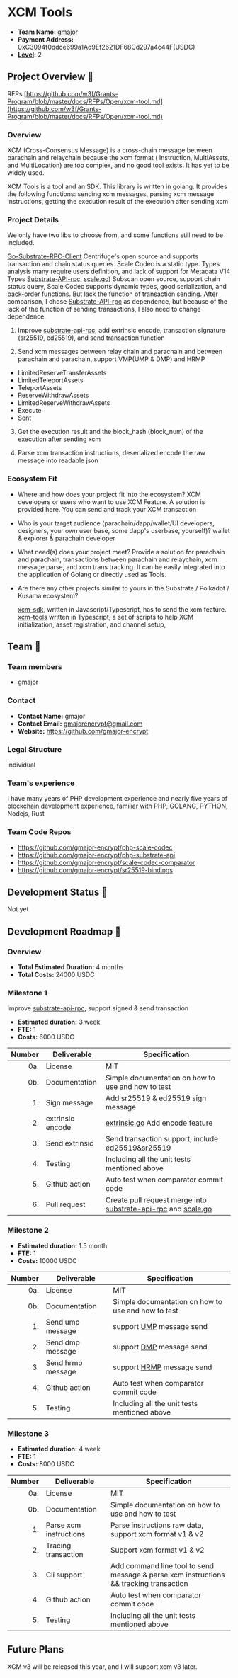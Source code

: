 # XCM Tools

* **Team Name:** [gmajor](https://github.com/gmajor-encrypt)
* **Payment Address:** 0xC3094f0ddce699a1Ad9Ef2621DF68Cd297a4c44F(USDC)
* **[Level](https://github.com/w3f/Grants-Program/tree/master#level_slider-levels):** 2

## Project Overview :page_facing_up:

RFPs [https://github.com/w3f/Grants-Program/blob/master/docs/RFPs/Open/xcm-tool.md](https://github.com/w3f/Grants-Program/blob/master/docs/RFPs/Open/xcm-tool.md)

### Overview

XCM (Cross-Consensus Message) is a cross-chain message between parachain and relaychain because the xcm format (
Instruction, MultiAssets, and MultiLocation) are too complex, and no good tool exists. It has yet to be widely used.

XCM Tools is a tool and an SDK. This library is written in golang. It provides the following functions: sending xcm
messages, parsing xcm message instructions, getting the execution result of the execution after sending xcm

### Project Details

We only have two libs to choose from, and some functions still need to be included.

[Go-Substrate-RPC-Client](https://github.com/centrifuge/go-substrate-rpc-rient)
Centrifuge's open source and supports transaction and chain status queries. Scale Codec is a static type. Types analysis
many
require users definition, and lack of support for Metadata V14 Types
[Substrate-API-rpc](https://github.com/itering/substrate-api-rpc), [scale.go](https://github.com/scale.go))
Subscan open source, support chain status query, Scale Codec supports dynamic types, good serialization, and back-order
functions. But lack the function of transaction sending.
After comparison, I chose [Substrate-API-rpc](https://github.com/tering/substrate-api-RPC) as dependence, but because of
the lack of the function of sending transactions, I also need to change dependence.

1. Improve [substrate-api-rpc](https://github.com/itering/substrate-api-rpc), add extrinsic encode, transaction
   signature (sr25519, ed25519), and send transaction function

2. Send xcm messages between relay chain and parachain and between parachain and parachain, support VMP(UMP & DMP) and
   HRMP

* LimitedReserveTransferAssets
* LimitedTeleportAssets
* TeleportAssets
* ReserveWithdrawAssets
* LimitedReserveWithdrawAssets
* Execute
* Sent

3. Get the execution result and the block_hash (block_num) of the execution after sending xcm

4. Parse xcm transaction instructions, deserialized encode the raw message into readable json

### Ecosystem Fit

- Where and how does your project fit into the ecosystem?
  XCM developers or users who want to use XCM Feature. A solution is provided here. You can send and track your XCM transaction

- Who is your target audience (parachain/dapp/wallet/UI developers, designers, your own user base, some dapp's userbase,
  yourself)?
  wallet & explorer & parachain developer

- What need(s) does your project meet?
  Provide a solution for parachain and parachain, transactions between parachain and relaychain, xcm message parse, and
  xcm trans tracking. It can be easily integrated into the application of Golang or directly used as Tools.

- Are there any other projects similar to yours in the Substrate / Polkadot / Kusama ecosystem?

  [xcm-sdk](https://github.com/blockcoders/xcm-sdk), written in Javascript/Typescript, has to send the xcm feature.
  [xcm-tools](https://github.com/PureStake/xcm-tools) written in Typescript, a set of scripts to help XCM
  initialization, asset registration, and channel setup,

## Team :busts_in_silhouette:

### Team members

* gmajor

### Contact

* **Contact Name:** gmajor
* **Contact Email:** gmajorencrypt@gmail.com
* **Website:** <https://github.com/gmajor-encrypt>

### Legal Structure

individual

### Team's experience

I have many years of PHP development experience and nearly five years of blockchain development experience, familiar
with PHP, GOLANG, PYTHON, Nodejs, Rust

### Team Code Repos

- https://github.com/gmajor-encrypt/php-scale-codec
- https://github.com/gmajor-encrypt/php-substrate-api
- https://github.com/gmajor-encrypt/scale-codec-comparator
- https://github.com/gmajor-encrypt/sr25519-bindings

## Development Status :open_book:

Not yet

## Development Roadmap :nut_and_bolt:

### Overview

* **Total Estimated Duration:** 4 months
* **Total Costs:** 24000 USDC

### Milestone 1

Improve [substrate-api-rpc](https://github.com/itering/substrate-api-rpc), support signed & send transaction

* **Estimated duration:** 3 week
* **FTE:**  1
* **Costs:** 6000 USDC

| Number | Deliverable      | Specification                                                                                                                                        |
|-------:|------------------|------------------------------------------------------------------------------------------------------------------------------------------------------|
|    0a. | License          | MIT                                                                                                                                                  |
|    0b. | Documentation    | Simple documentation on how to use and how to test                                                                                                   |
|     1. | Sign message     | Add sr25519 & ed25519 sign message                                                                                                                   |  
|     2. | extrinsic encode | [extrinsic.go](https://github.com/itering/scale.go/blob/master/extrinsic.go#L19) Add encode feature                                                  |  
|     3. | Send extrinsic   | Send transaction support, include ed25519&sr25519                                                                                                    |  
|     4. | Testing          | Including all the unit tests mentioned above                                                                                                         |
|     5. | Github action    | Auto test when comparator commit code                                                                                                                |  
|     6. | Pull request     | Create pull request merge into [substrate-api-rpc](https://github.com/itering/substrate-api-rpc) and [scale.go](https://github.com/itering/scale.go) |  

### Milestone 2

* **Estimated duration:** 1.5 month
* **FTE:**  1
* **Costs:** 10000 USDC

| Number | Deliverable       | Specification                                                                                         |
|-------:|-------------------|-------------------------------------------------------------------------------------------------------|
|    0a. | License           | MIT                                                                                                   |
|    0b. | Documentation     | Simple documentation on how to use and how to test                                                    |
|     1. | Send ump message  | support [UMP](https://wiki.polkadot.network/docs/learn-xcm#vmp-vertical-message-passing) message send |  
|     2. | Send dmp message  | support [DMP](https://wiki.polkadot.network/docs/learn-xcm#vmp-vertical-message-passing) message send |  
|     3. | Send hrmp message | support [HRMP](https://wiki.polkadot.network/docs/learn-xcm#hrmp-xcmp-lite) message send              |  
|     4. | Github action     | Auto test when comparator commit code                                                                 |  
|     5. | Testing           | Including all the unit tests mentioned above                                                          |

### Milestone 3

* **Estimated duration:** 4 week
* **FTE:**  1
* **Costs:** 8000 USDC

| Number | Deliverable            | Specification                                                                          |
|-------:|------------------------|----------------------------------------------------------------------------------------|
|    0a. | License                | MIT                                                                                    |
|    0b. | Documentation          | Simple documentation on how to use and how to test                                     |
|     1. | Parse xcm instructions | Parse instructions raw data, support xcm format v1 & v2                                |  
|     2. | Tracing transaction    | Support xcm format v1 & v2                                                             |  
|     3. | Cli support            | Add command line tool to send message & parse xcm instructions && tracking transaction |  
|     4. | Github action          | Auto test when comparator commit code                                                  |  
|     5. | Testing                | Including all the unit tests mentioned above                                           |

## Future Plans

XCM v3 will be released this year, and I will support xcm v3 later.
